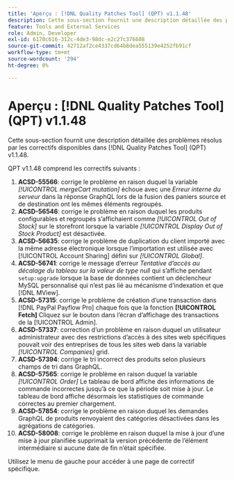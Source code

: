 ```yaml
---
title: 'Aperçu : [!DNL Quality Patches Tool] (QPT) v1.1.48'
description: Cette sous-section fournit une description détaillée des problèmes résolus par les correctifs disponibles dans [!DNL Quality Patches Tool] (QPT) v1.1.48.
feature: Tools and External Services
role: Admin, Developer
exl-id: 6170c616-312c-4de3-98dc-e2c27c376608
source-git-commit: 42712af2ce4337cd64b8dea555139e4252fb91cf
workflow-type: tm+mt
source-wordcount: '294'
ht-degree: 0%

---
```


# Aperçu : [!DNL Quality Patches Tool] (QPT) v1.1.48

Cette sous-section fournit une description détaillée des problèmes résolus par les correctifs disponibles dans [!DNL Quality Patches Tool] (QPT) v1.1.48.

QPT v1.1.48 comprend les correctifs suivants :

1. **ACSD-55566**: corrige le problème en raison duquel la variable *[!UICONTROL mergeCart mutation]* échoue avec une *Erreur interne du serveur* dans la réponse GraphQL lors de la fusion des paniers source et de destination ont les mêmes éléments regroupés.
1. **ACSD-56546**: corrige le problème en raison duquel les produits configurables et regroupés s’affichaient comme *[!UICONTROL Out of Stock]* sur le storefront lorsque la variable *[!UICONTROL Display Out of Stock Product]* est désactivée.
1. **ACSD-56635**: corrige le problème de duplication du client importé avec la même adresse électronique lorsque l’importation est utilisée avec [!UICONTROL Account Sharing] défini sur *[!UICONTROL Global]*.
1. **ACSD-56741**: corrige le message d’erreur *Tentative d’accès au décalage du tableau sur la valeur de type null* qui s’affiche pendant `setup:upgrade` lorsque la base de données contient un déclencheur MySQL personnalisé qui n’est pas lié au mécanisme d’indexation et que [!DNL MView].
1. **ACSD-57315**: corrige le problème de création d’une transaction dans [!DNL PayPal Payflow Pro] chaque fois que la fonction **[!UICONTROL Fetch]** Cliquez sur le bouton dans l’écran d’affichage des transactions de la [!UICONTROL Admin].
1. **ACSD-57337**: correction d’un problème en raison duquel un utilisateur administrateur avec des restrictions d’accès à des sites web spécifiques pouvait voir des entreprises de tous les sites web dans la variable *[!UICONTROL Companies]* grid.
1. **ACSD-57394**: corrige le tri incorrect des produits selon plusieurs champs de tri dans GraphQL.
1. **ACSD-57565**: corrige le problème en raison duquel la variable *[!UICONTROL Order]* Le tableau de bord affiche des informations de commande incorrectes jusqu’à ce que la période soit mise à jour. Le tableau de bord affiche désormais les statistiques de commande correctes au premier chargement.
1. **ACSD-57854**: corrige le problème en raison duquel les demandes GraphQL de produits renvoyaient des catégories désactivées dans les agrégations de catégories.
1. **ACSD-58008**: corrige le problème en raison duquel la mise à jour d’une mise à jour planifiée supprimait la version précédente de l’élément intermédiaire si aucune date de fin n’était spécifiée.

Utilisez le menu de gauche pour accéder à une page de correctif spécifique.

